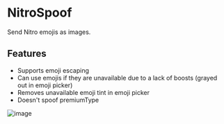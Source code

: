 # NitroSpoof

Send Nitro emojis as images.

## Features

- Supports emoji escaping
- Can use emojis if they are unavailable due to a lack of boosts (grayed out in emoji picker)
- Removes unavailable emoji tint in emoji picker
- Doesn't spoof premiumType

![image](https://cdn.discordapp.com/emojis/962730564840996964.png?size=20)
